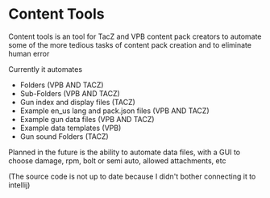 
# Content Tools

Content tools is an tool for TacZ and VPB content pack creators to automate some of the more tedious tasks of content pack creation and to eliminate human error

Currently it automates

- Folders (VPB AND TACZ)
- Sub-Folders (VPB AND TACZ)
- Gun index and display files (TACZ)
- Example en_us lang and pack.json files (VPB AND TACZ)
- Example gun data files (VPB AND TACZ)
- Example data templates (VPB)
- Gun sound Folders (TACZ)


Planned in the future is the ability to automate data files, with a GUI to choose damage, rpm, bolt or semi auto, allowed attachments, etc

(The source code is not up to date because I didn't bother connecting it to intellij)
